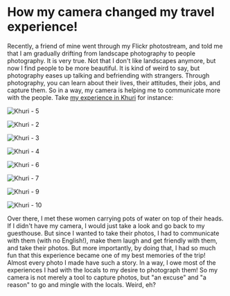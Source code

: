 # How my camera changed my travel experience!

Recently, a friend of mine went through my Flickr photostream, and told me that I am gradually drifting from landscape photography to people photography. It is very true. Not that I don't like landscapes anymore, but now I find people to be more beautiful. It is kind of weird to say, but photography eases up talking and befriending with strangers. Through photography, you can learn about their lives, their attitudes, their jobs, and capture them. So in a way, my camera is helping me to communicate more with the people. Take [my experience in Khuri](https://photopensieve.github.io/2011/10/15/khuri-tranquil-stay-in-authentic.html) for instance:

![Khuri - 5](http://farm7.static.flickr.com/6048/6324068960_15ac2cefa0_b.jpg)

![Khuri - 2](http://farm7.static.flickr.com/6231/6323538799_bffbe64507_b.jpg)

![Khuri - 3](http://farm7.static.flickr.com/6035/6323539201_835b89f734_b.jpg)

![Khuri - 4](http://farm7.static.flickr.com/6232/6324068650_a93f901886_b.jpg)

![Khuri - 6](http://farm7.static.flickr.com/6103/6324069390_2370ec3d12_b.jpg)

![Khuri - 7](http://farm7.static.flickr.com/6117/6324070308_a6df374034_b.jpg)

![Khuri - 9](http://farm7.static.flickr.com/6227/6324071296_3149cd4a86_b.jpg)

![Khuri - 10](http://farm7.static.flickr.com/6095/6323543325_fbf2e36039_b.jpg)

Over there, I met these women carrying pots of water on top of their heads. If I didn't have my camera, I would just take a look and go back to my guesthouse. But since I wanted to take their photos, I had to communicate with them (with no English!), make them laugh and get friendly with them, and take their photos. But more importantly, by doing that, I had so much fun that this experience became one of my best memories of the trip! Almost every photo I made have such a story. In a way, I owe most of the experiences I had with the locals to my desire to photograph them! So my camera is not merely a tool to capture photos, but "an excuse" and "a reason" to go and mingle with the locals. Weird, eh?